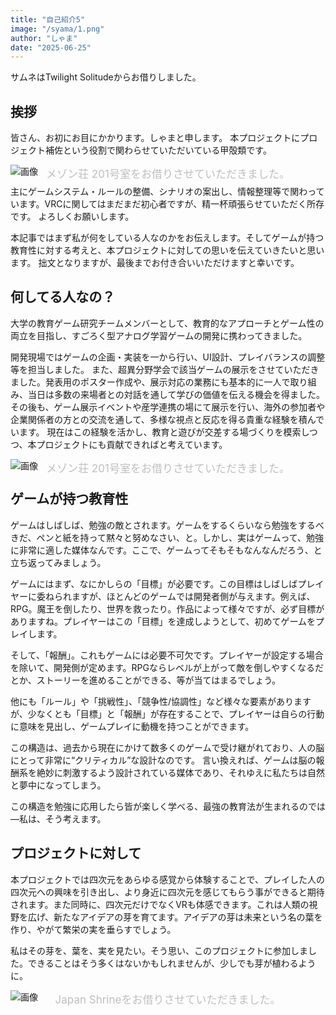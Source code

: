 ```yaml
---
title: "自己紹介5"
image: "/syama/1.png"
author: "しゃま"
date: "2025-06-25"
---
```

サムネはTwilight Solitudeからお借りしました。


## 挨拶

皆さん、お初にお目にかかります。しゃまと申します。
本プロジェクトにプロジェクト補佐という役割で関わらせていただいている甲殻類です。

![画像](/syama/4.png)
<p style="font-size: 17px; margin: -33px 0 -8px 0; padding: 0; color:rgb(190, 190, 190); text-align: center;">
メゾン荘 201号室をお借りさせていただきました。
</p>

主にゲームシステム・ルールの整備、シナリオの案出し、情報整理等で関わっています。VRCに関してはまだまだ初心者ですが、精一杯頑張らせていただく所存です。
よろしくお願いします。

本記事ではまず私が何をしている人なのかをお伝えします。そしてゲームが持つ教育性に対する考えと、本プロジェクトに対しての思いを伝えていきたいと思います。
拙文となりますが、最後までお付き合いいただけますと幸いです。

## 何してる人なの？

大学の教育ゲーム研究チームメンバーとして、教育的なアプローチとゲーム性の両立を目指し、すごろく型アナログ学習ゲームの開発に携わってきました。

開発現場ではゲームの企画・実装を一から行い、UI設計、プレイバランスの調整等を担当しました。
また、超異分野学会で該当ゲームの展示をさせていただきました。発表用のポスター作成や、展示対応の業務にも基本的に一人で取り組み、当日は多数の来場者との対話を通して学びの価値を伝える機会を得ました。
その後も、ゲーム展示イベントや産学連携の場にて展示を行い、海外の参加者や企業関係者の方との交流を通して、多様な視点と反応を得る貴重な経験を積んでいます。
現在はこの経験を活かし、教育と遊びが交差する場づくりを模索しつつ、本プロジェクトにも貢献できればと考えています。

![画像](/syama/3.png)
<p style="font-size: 17px; margin: -33px 0 -8px 0; padding: 0; color:rgb(190, 190, 190); text-align: center;">
メゾン荘 201号室をお借りさせていただきました。
</p>

## ゲームが持つ教育性

ゲームはしばしば、勉強の敵とされます。ゲームをするくらいなら勉強をするべきだ、ペンと紙を持って黙々と努めなさい、と。しかし、実はゲームって、勉強に非常に適した媒体なんです。ここで、ゲームってそもそもなんなんだろう、と立ち返ってみましょう。

ゲームにはまず、なにかしらの「目標」が必要です。この目標はしばしばプレイヤーに委ねられますが、ほとんどのゲームでは開発者側が与えます。例えば、RPG。魔王を倒したり、世界を救ったり。作品によって様々ですが、必ず目標がありますね。プレイヤーはこの「目標」を達成しようとして、初めてゲームをプレイします。

そして、「報酬」。これもゲームには必要不可欠です。プレイヤーが設定する場合を除いて、開発側が定めます。RPGならレベルが上がって敵を倒しやすくなるだとか、ストーリーを進めることができる、等が当てはまるでしょう。

他にも「ルール」や「挑戦性」、「競争性/協調性」など様々な要素がありますが、少なくとも「目標」と「報酬」が存在することで、プレイヤーは自らの行動に意味を見出し、ゲームプレイに動機を持つことができます。

この構造は、過去から現在にかけて数多くのゲームで受け継がれており、人の脳にとって非常に“クリティカル”な設計なのです。
言い換えれば、ゲームは脳の報酬系を絶妙に刺激するよう設計されている媒体であり、それゆえに私たちは自然と夢中になってしまう。

この構造を勉強に応用したら皆が楽しく学べる、最強の教育法が生まれるのでは—私は、そう考えます。

## プロジェクトに対して

本プロジェクトでは四次元をあらゆる感覚から体験することで、プレイした人の四次元への興味を引き出し、より身近に四次元を感じてもらう事ができると期待されます。また同時に、四次元だけでなくVRも体感できます。これは人類の視野を広げ、新たなアイデアの芽を育てます。アイデアの芽は未来という名の葉を作り、やがて繁栄の実を垂らすでしょう。

私はその芽を、葉を、実を見たい。そう思い、このプロジェクトに参加しました。できることはそう多くはないかもしれませんが、少しでも芽が植わるように。

![画像](/syama/2.png)
<p style="font-size: 17px; margin: -33px 0 -8px 0; padding: 0; color:rgb(190, 190, 190); text-align: center;">
Japan Shrineをお借りさせていただきました。
</p>